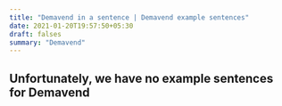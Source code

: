 ```yaml
---
title: "Demavend in a sentence | Demavend example sentences"
date: 2021-01-20T19:57:50+05:30
draft: falses
summary: "Demavend"
---
```

## Unfortunately, we have no example sentences for Demavend                 
